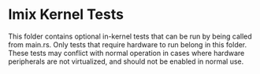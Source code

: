 Imix Kernel Tests
==============

This folder contains optional in-kernel tests that can be run by being called from main.rs.
Only tests that require hardware to run belong in this folder.
These tests may conflict with normal operation in cases where hardware peripherals
are not virtualized, and should not be enabled in normal use.
